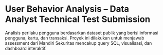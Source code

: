 # User Behavior Analysis – Data Analyst Technical Test Submission

Analisis perilaku pengguna berdasarkan dataset publik yang berisi informasi pengguna, kartu, dan transaksi. Proyek ini dilakukan untuk menjawab assessment dari Mandiri Sekuritas mencakup query SQL, visualisasi, dan dashboard interaktif.
